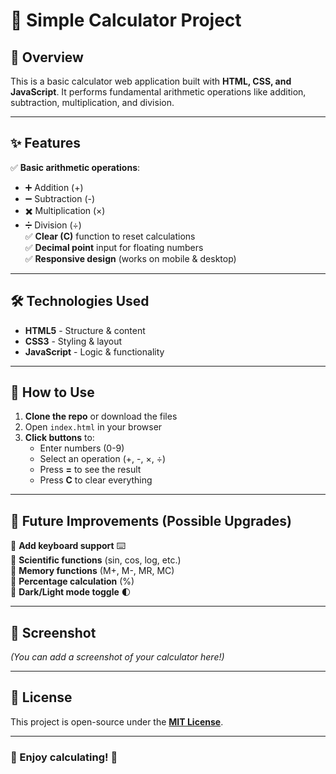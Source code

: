 # 🧮 Simple Calculator Project  

## 📝 Overview  
This is a basic calculator web application built with **HTML, CSS, and JavaScript**. It performs fundamental arithmetic operations like addition, subtraction, multiplication, and division.  

---

## ✨ Features  
✅ **Basic arithmetic operations**:  
   - ➕ Addition (+)  
   - ➖ Subtraction (-)  
   - ✖️ Multiplication (×)  
   - ➗ Division (÷)  
✅ **Clear (C)** function to reset calculations  
✅ **Decimal point** input for floating numbers  
✅ **Responsive design** (works on mobile & desktop)  

---

## 🛠️ Technologies Used  
- **HTML5** - Structure & content  
- **CSS3** - Styling & layout  
- **JavaScript** - Logic & functionality  

---

## 🚀 How to Use  
1. **Clone the repo** or download the files  
2. Open `index.html` in your browser  
3. **Click buttons** to:  
   - Enter numbers (0-9)  
   - Select an operation (+, -, ×, ÷)  
   - Press **=** to see the result  
   - Press **C** to clear everything  

---

## 🔮 Future Improvements (Possible Upgrades)  
🔹 **Add keyboard support** ⌨️  
🔹 **Scientific functions** (sin, cos, log, etc.)  
🔹 **Memory functions** (M+, M-, MR, MC)  
🔹 **Percentage calculation** (%)  
🔹 **Dark/Light mode toggle** 🌓  

---

## 📸 Screenshot  
*(You can add a screenshot of your calculator here!)*  

---

## 📜 License  
This project is open-source under the **[MIT License](LICENSE)**.  

---

### 🎉 Enjoy calculating! 🎉  
